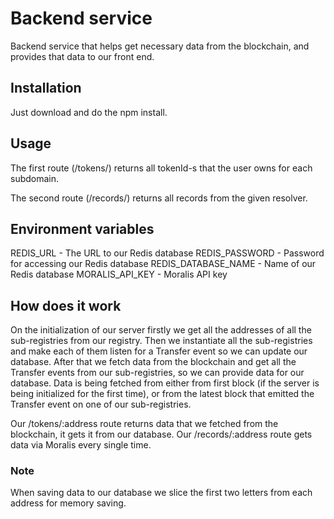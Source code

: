 # Backend service

Backend service that helps get necessary data from the blockchain, and provides that data to our front end.

## Installation

Just download and do the npm install.

## Usage

The first route (/tokens/<userAddress>) returns all tokenId-s that the user owns for each subdomain.

The second route (/records/<resolverAddress>) returns all records from the given resolver.

## Environment variables

REDIS_URL - The URL to our Redis database
REDIS_PASSWORD - Password for accessing our Redis database 
REDIS_DATABASE_NAME - Name of our Redis database
MORALIS_API_KEY - Moralis API key

## How does it work

On the initialization of our server firstly we get all the addresses of all the sub-registries from our registry. Then we instantiate all the sub-registries and make each of them listen for a Transfer event so we can update our database. After that we fetch data from the blockchain and get all the Transfer events from our sub-registries, so we can provide data for our database. Data is being fetched from either from first block (if the server is being initialized for the first time), or from the latest block that emitted the Transfer event on one of our sub-registries.

Our /tokens/:address route returns data that we fetched from the blockchain, it gets it from our database.
Our /records/:address route gets data via Moralis every single time.

### Note
When saving data to our database we slice the first two letters from each address for memory saving. 
